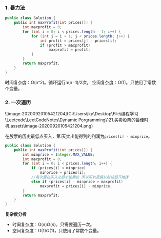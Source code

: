 ### 1. 暴力法

```java
public class Solution {
    public int maxProfit(int prices[]) {
        int maxprofit = 0;
        for (int i = 0; i < prices.length - 1; i++) {
            for (int j = i + 1; j < prices.length; j++) {
                int profit = prices[j] - prices[i];
                if (profit > maxprofit)
                    maxprofit = profit;
            }
        }
        return maxprofit;
    }
}
```

时间复杂度：O(n^2)。循环运行n(n−1)/2次。
空间复杂度：O(1)。只使用了常数个变量。

### 2. 一次遍历

![image-20200920105421204](C:\Users\jky\Desktop\File\编程学习\Leetcode\LeetCodeNotes\Dynamic Porgramming\121.买卖股票的最佳时机.assets\image-20200920105421204.png)

在股票的历史最低点买入，第i天卖出能得到的利润为`prices[i] - minprice`。

```java
public class Solution {
    public int maxProfit(int prices[]) {
        int minprice = Integer.MAX_VALUE;
        int maxprofit = 0;
        for (int i = 0; i < prices.length; i++) {
            if (prices[i] < minprice)
                minprice = prices[i];
            //每次要在买入之后才能卖出 所以可以直接从前往后开始找
            else if (prices[i] - minprice > maxprofit)
                maxprofit = prices[i] - minprice;
        }
        return maxprofit;
    }
}
```

**复杂度分析**

- 时间复杂度：O(n)*O*(*n*)，只需要遍历一次。
- 空间复杂度：O(1)*O*(1)，只使用了常数个变量。